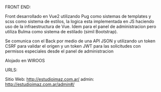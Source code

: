 FRONT END:

Front desarrollado en Vue2 utilizando Pug como sistemas de templates y scss como sistema de estilos, la logica esta implementada en JS haciendo uso de la infraestructura de Vue.
Idem para el panel de administracion pero utiliza Bulma como sistema de estilado (simil Bootstrap).

Se comunica con el Back por medio de una API JSON y utilizando un token CSRF para validar el origen y
 un token JWT para las solicitudes con permisos especiales desde el panel de administracion

Alojado en WIROOS

URLS:

Sitio Web: http://estudioimaz.com.ar/ admin: http://estudioimaz.com.ar/admin#/
